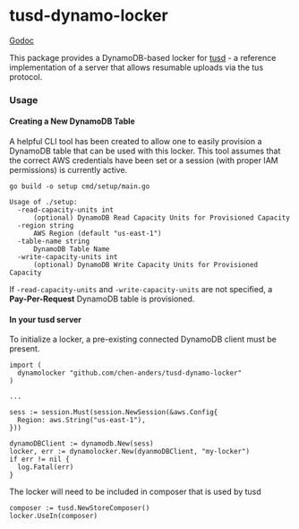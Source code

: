 # tusd-dynamo-locker

[Godoc](https://godoc.org/github.com/chen-anders/tusd-dynamo-locker)

This package provides a DynamoDB-based locker for [tusd](https://github.com/tus/tusd) - a reference implementation of a server that allows resumable uploads via the tus protocol.

### Usage

#### Creating a New DynamoDB Table

A helpful CLI tool has been created to allow one to easily provision a DynamoDB table that can be used with this locker. This tool assumes that the correct AWS credentials have been set or a session (with proper IAM permissions) is currently active.

```
go build -o setup cmd/setup/main.go
```

```
Usage of ./setup:
  -read-capacity-units int
      (optional) DynamoDB Read Capacity Units for Provisioned Capacity
  -region string
      AWS Region (default "us-east-1")
  -table-name string
      DynamoDB Table Name
  -write-capacity-units int
      (optional) DynamoDB Write Capacity Units for Provisioned Capacity
```

If `-read-capacity-units` and `-write-capacity-units` are not specified, a **Pay-Per-Request** DynamoDB table is provisioned.

#### In your tusd server

To initialize a locker, a pre-existing connected DynamoDB client must be present.
```
import (
  dynamolocker "github.com/chen-anders/tusd-dynamo-locker"
)

...

sess := session.Must(session.NewSession(&aws.Config{
  Region: aws.String("us-east-1"),
}))

dynamoDBClient := dynamodb.New(sess)
locker, err := dynamolocker.New(dyanmoDBClient, "my-locker")
if err != nil {
  log.Fatal(err)
}
```

The locker will need to be included in composer that is used by tusd
```
composer := tusd.NewStoreComposer()
locker.UseIn(composer)
```

